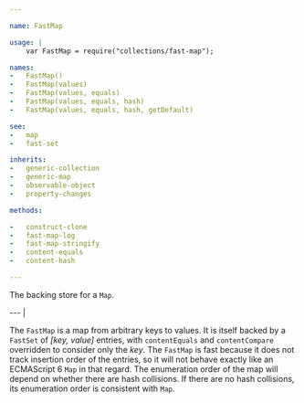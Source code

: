 ```yaml
---

name: FastMap

usage: |
    var FastMap = require("collections/fast-map");

names:
-   FastMap()
-   FastMap(values)
-   FastMap(values, equals)
-   FastMap(values, equals, hash)
-   FastMap(values, equals, hash, getDefault)

see:
-   map
-   fast-set

inherits:
-   generic-collection
-   generic-map
-   observable-object
-   property-changes

methods:

-   construct-clone
-   fast-map-log
-   fast-map-stringify
-   content-equals
-   content-hash

---
```


The backing store for a `Map`.

--- |

The `FastMap` is a map from arbitrary keys to values.
It is itself backed by a `FastSet` of *[key, value]* entries, with
`contentEquals` and `contentCompare` overridden to consider only the *key*.
The `FastMap` is fast because it does not track insertion order of the entries,
so it will not behave exactly like an ECMAScript 6 `Map` in that regard.
The enumeration order of the map will depend on whether there are hash
collisions.
If there are no hash collisions, its enumeration order is consistent with `Map`.

